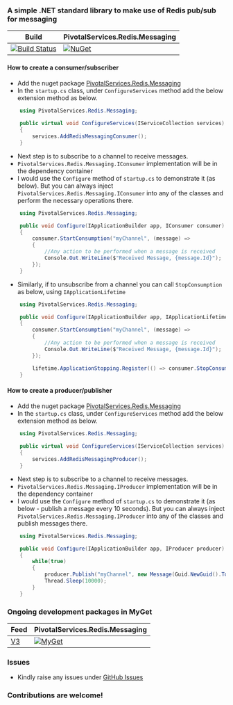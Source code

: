 ### A simple .NET standard library to make use of Redis pub/sub for messaging
Build | PivotalServices.Redis.Messaging |
--- | --- |
[![Build Status](https://dev.azure.com/ajaganathan-home/pivotalservices_redis_messaging_library/_apis/build/status/alfusinigoj.pivotalservices_redis_messaging_library?branchName=master)](https://dev.azure.com/ajaganathan-home/pivotalservices_redis_messaging_library/_build/latest?definitionId=2&branchName=master) | [![NuGet](https://img.shields.io/nuget/v/PivotalServices.Redis.Messaging.svg?style=flat-square)](http://www.nuget.org/packages/PivotalServices.Redis.Messaging) | 

#### How to create a consumer/subscriber
- Add the nuget package [PivotalServices.Redis.Messaging](http://www.nuget.org/packages/PivotalServices.Redis.Messaging)
- In the `startup.cs` class, under `ConfigureServices` method add the below extension method as below.

```c#
	using PivotalServices.Redis.Messaging;
	
	public virtual void ConfigureServices(IServiceCollection services)
    {
        services.AddRedisMessagingConsumer();
    }
```

- Next step is to subscribe to a channel to receive messages.
- `PivotalServices.Redis.Messaging.IConsumer` implementation will be in the dependency container
- I would use the `Configure` method of `startup.cs` to demonstrate it (as below). But you can always inject `PivotalServices.Redis.Messaging.IConsumer` into any of the classes and perform the necessary operations there.

```c#
	using PivotalServices.Redis.Messaging;

	public void Configure(IApplicationBuilder app, IConsumer consumer) 
	{
		consumer.StartConsumption("myChannel", (message) =>
		{
			//Any action to be performed when a message is received
			Console.Out.WriteLine($"Received Message, {message.Id}");
		});
	}
```
- Similarly, if to unsubscribe from a channel you can call `StopConsumption` as below, using `IApplicationLifetime`

```c#
	using PivotalServices.Redis.Messaging;

	public void Configure(IApplicationBuilder app, IApplicationLifetime lifetime, IConsumer consumer)
    {
        consumer.StartConsumption("myChannel", (message) =>
        {
            //Any action to be performed when a message is received
			Console.Out.WriteLine($"Received Message, {message.Id}");
        });

        lifetime.ApplicationStopping.Register(() => consumer.StopConsumption("myChannel"));
    }
```

#### How to create a producer/publisher
- Add the nuget package [PivotalServices.Redis.Messaging](http://www.nuget.org/packages/PivotalServices.Redis.Messaging)
- In the `startup.cs` class, under `ConfigureServices` method add the below extension method as below.

```c#
	using PivotalServices.Redis.Messaging;
	
	public virtual void ConfigureServices(IServiceCollection services)
    {
        services.AddRedisMessagingProducer();
    }
```

- Next step is to subscribe to a channel to receive messages.
- `PivotalServices.Redis.Messaging.IProducer` implementation will be in the dependency container
- I would use the `Configure` method of `startup.cs` to demonstrate it (as below - publish a message every 10 seconds). But you can always inject `PivotalServices.Redis.Messaging.IProducer` into any of the classes and publish messages there.

```c#
	using PivotalServices.Redis.Messaging;

	public void Configure(IApplicationBuilder app, IProducer producer)
	{
		while(true)
		{
			producer.Publish("myChannel", new Message(Guid.NewGuid().ToString(), DateTime.Now.ToString())
			Thread.Sleep(10000);
		}
	}
```


### Ongoing development packages in MyGet

Feed | PivotalServices.Redis.Messaging |
--- | --- |
[V3](https://www.myget.org/F/ajaganathan/api/v3/index.json) | [![MyGet](https://img.shields.io/myget/ajaganathan/v/PivotalServices.Redis.Messaging.svg?style=flat-square)](https://www.myget.org/feed/ajaganathan/package/nuget/PivotalServices.Redis.Messaging) | 

### Issues
- Kindly raise any issues under [GitHub Issues](https://github.com/alfusinigoj/pivotal_redis_messaging_library/issues)

### Contributions are welcome!